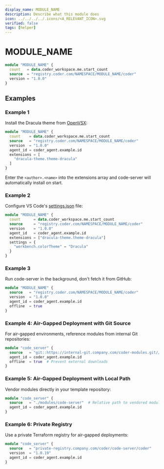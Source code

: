 ```yaml
---
display_name: MODULE_NAME
description: Describe what this module does
icon: ../../../../.icons/<A_RELEVANT_ICON>.svg
verified: false
tags: [helper]
---
```


# MODULE_NAME

<!-- Describes what this module does -->

```tf
module "MODULE_NAME" {
  count   = data.coder_workspace.me.start_count
  source  = "registry.coder.com/NAMESPACE/MODULE_NAME/coder"
  version = "1.0.0"
}
```

<!-- Add a screencast or screenshot here  put them in .images directory -->

## Examples

### Example 1

Install the Dracula theme from [OpenVSX](https://open-vsx.org/):

```tf
module "MODULE_NAME" {
  count    = data.coder_workspace.me.start_count
  source   = "registry.coder.com/NAMESPACE/MODULE_NAME/coder"
  version  = "1.0.0"
  agent_id = coder_agent.example.id
  extensions = [
    "dracula-theme.theme-dracula"
  ]
}
```

Enter the `<author>.<name>` into the extensions array and code-server will automatically install on start.

### Example 2

Configure VS Code's [settings.json](https://code.visualstudio.com/docs/getstarted/settings#_settingsjson) file:

```tf
module "MODULE_NAME" {
  count      = data.coder_workspace.me.start_count
  source     = "registry.coder.com/NAMESPACE/MODULE_NAME/coder"
  version    = "1.0.0"
  agent_id   = coder_agent.example.id
  extensions = ["dracula-theme.theme-dracula"]
  settings = {
    "workbench.colorTheme" = "Dracula"
  }
}
```

### Example 3

Run code-server in the background, don't fetch it from GitHub:

```tf
module "MODULE_NAME" {
  source   = "registry.coder.com/NAMESPACE/MODULE_NAME/coder"
  version  = "1.0.0"
  agent_id = coder_agent.example.id
  offline  = true
}
```

### Example 4: Air-Gapped Deployment with Git Source

For air-gapped environments, reference modules from internal Git repositories:

```tf
module "code_server" {
  source   = "git::https://internal-git.company.com/coder-modules.git//modules/code-server?ref=v1.0.19"
  agent_id = coder_agent.example.id
  offline  = true  # Prevent external downloads
}
```

### Example 5: Air-Gapped Deployment with Local Path

Vendor modules directly in your template repository:

```tf
module "code_server" {
  source   = "./modules/code-server"  # Relative path to vendored module
  agent_id = coder_agent.example.id
}
```

### Example 6: Private Registry

Use a private Terraform registry for air-gapped deployments:

```tf
module "code_server" {
  source   = "private-registry.company.com/coder/code-server/coder"
  version  = "1.0.19"
  agent_id = coder_agent.example.id
}
```
